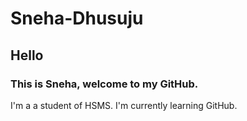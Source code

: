 # Sneha-Dhusuju
## Hello
### This is Sneha, welcome to my GitHub.
I'm a a student of HSMS.
I'm currently learning GitHub.
